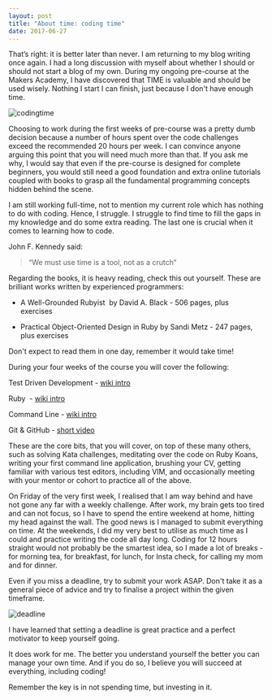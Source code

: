 ```yaml
---
layout: post
title: "About time: coding time"
date: 2017-06-27
---
```


That’s right: it is better later than never. I am returning to my blog writing once again. I had a long discussion with myself about whether I should or should not start a blog of my own. During my ongoing pre-course at the Makers Academy, I have discovered that TIME is valuable and should be used wisely. Nothing I start I can finish, just because I don't have enough time. 

![codingtime](https://user-images.githubusercontent.com/17936895/27843920-061d5418-6112-11e7-8fe7-92f3bc45f2de.png)

Choosing to work during the first weeks of pre-course was a pretty dumb decision because a number of hours spent over the code challenges exceed the recommended 20 hours per week. I can convince anyone arguing this point that you will need much more than that. If you ask me why, I would say that even if the pre-course is designed for complete beginners, you would still need a good foundation and extra online tutorials coupled with books to grasp all the fundamental programming concepts hidden behind the scene. 

I am still working full-time, not to mention my current role which has nothing to do with coding. Hence, I struggle. I struggle to find time to fill the gaps in my knowledge and do some extra reading. The last one is crucial when it comes to learning how to code. 

John F. Kennedy said:
> “We must use time is a tool, not as a crutch“

Regarding the books, it is heavy reading, check this out yourself. These are brilliant works written by experienced programmers: 

- A Well-Grounded Rubyist  by David A. Black - 506 pages, plus exercises 

- Practical Object-Oriented Design in Ruby by Sandi Metz - 247 pages, plus exercises 

Don't expect to read them in one day, remember it would take time! 

During your four weeks of the course you will cover the following: 

Test Driven Development - [wiki intro](https://en.wikipedia.org/wiki/Test-driven_development)

Ruby  - [wiki intro](https://en.wikipedia.org/wiki/Ruby_(programming_language))

Command Line - [wiki intro](https://en.wikipedia.org/wiki/Command-line_interface)

Git & GitHub - [short video](https://www.youtube.com/watch?v=uUuTYDg9XoI)

These are the core bits, that you will cover, on top of these many others, such as solving Kata challenges, meditating over the code on Ruby Koans, writing your first command line application, brushing your CV, getting familiar with various test editors, including VIM, and occasionally meeting with your mentor or cohort to practice all of the above. 

On Friday of the very first week, I realised that I am way behind and have not gone any far with a weekly challenge. After work, my brain gets too tired and can not focus, so I have to spend the entire weekend at home, hitting my head against the wall. The good news is I managed to submit everything on time. At the weekends, I did my very best to utilise as much time as I could and practice writing the code all day long. Coding for 12 hours straight would not probably be the smartest idea, so I made a lot of breaks - for morning tea, for breakfast, for lunch, for Insta check, for calling my mom and for dinner.  

Even if you miss a deadline, try to submit your work ASAP. Don't take it as a general piece of advice and try to finalise a project within the given timeframe. 

![deadline](https://user-images.githubusercontent.com/17936895/27843609-72d109c4-610d-11e7-91c8-b0d15702c21a.png)

I have learned that setting a deadline is great practice and a perfect motivator to keep yourself going.

It does work for me. The better you understand yourself the better you can manage your own time. And if you do so, I believe you will succeed at everything, including coding!

Remember the key is in not spending time, but investing in it. 
